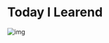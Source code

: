 # Today I Learend


![img](https://media.vlpt.us/images/mochapoke/post/aa44aa91-a417-439c-9e0b-aeb14923ef70/til-cover.png)


  

